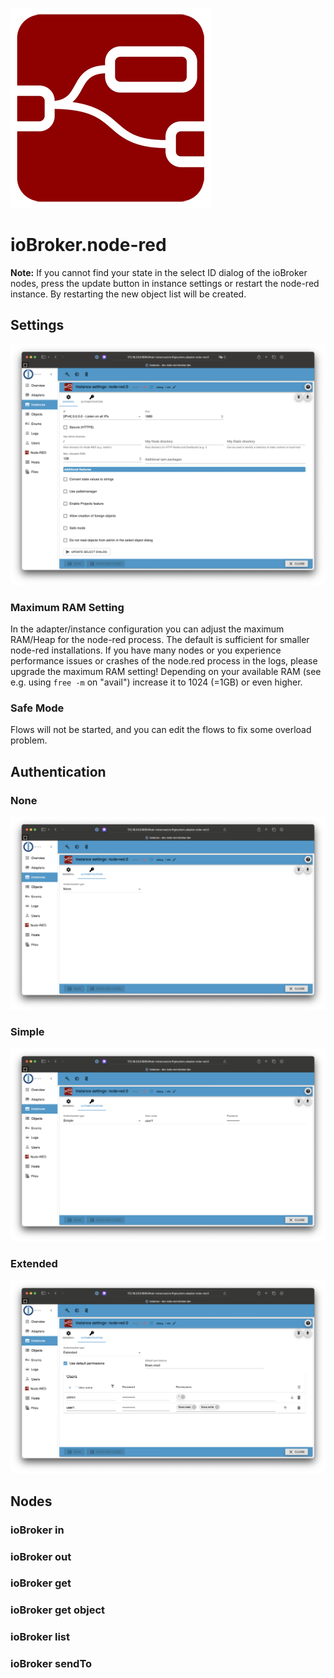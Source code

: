 ![Logo](../../admin/node-red.png)

# ioBroker.node-red

**Note:** If you cannot find your state in the select ID dialog of the ioBroker nodes, press the update button in instance settings or restart the node-red instance. By restarting the new object list will be created.

## Settings

![General settings](./img/instance-settings-general.png)

### Maximum RAM Setting

In the adapter/instance configuration you can adjust the maximum RAM/Heap for the node-red process. The default is sufficient for smaller node-red installations. If you have many nodes or you experience performance issues or crashes of the node.red process in the logs, please upgrade the maximum RAM setting! Depending on your available RAM (see e.g. using `free -m` on "avail") increase it to 1024 (=1GB) or even higher.

### Safe Mode

Flows will not be started, and you can edit the flows to fix some overload problem.

## Authentication

### None

![No Authentication](./img/instance-settings-auth-none.png)

### Simple

![Simple Authentication](./img/instance-settings-auth-simple.png)

### Extended

![Extended Authentication](./img/instance-settings-auth-extended.png)

## Nodes

### ioBroker in

### ioBroker out

### ioBroker get

### ioBroker get object

### ioBroker list

### ioBroker sendTo
